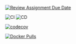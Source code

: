 [![Review Assignment Due Date](https://classroom.github.com/assets/deadline-readme-button-22041afd0340ce965d47ae6ef1cefeee28c7c493a6346c4f15d667ab976d596c.svg)](https://classroom.github.com/a/t1er-CAW)

<!-- Build & Deploy -->
![CI](https://github.com/FontysVenlo/esd-workshop-ci-cd_esde_jannes_elias/blob/main/.github/workflows/CI.yml/badge.svg)
![CD](https://github.com/FontysVenlo/esd-workshop-ci-cd_esde_jannes_elias/actions/workflows/cd.yml/badge.svg)

<!-- Coverage (Codecov) – will turn green once Codecov is set below -->
[![codecov](https://codecov.io/gh/FontysVenlo/esd-workshop-ci-cd_esde_jannes_elias/branch/main/graph/badge.svg)](https://codecov.io/gh/FontysVenlo/esd-workshop-ci-cd_esde_jannes_elias)

<!-- Docker pulls (optional) -->
[![Docker Pulls](https://img.shields.io/docker/pulls/ellimen/esd)](https://hub.docker.com/r/ellimen/esd)
